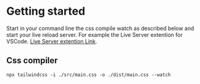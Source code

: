 # Getting started

Start in your command line the css compile watch as described below and start your live reload server. For example the Live Server extention for VSCode.
[Live Server extention Link](https://marketplace.visualstudio.com/items?itemName=ritwickdey.LiveServer).

## Css compiler
`npx tailwindcss -i ./src/main.css -o ./dist/main.css --watch`